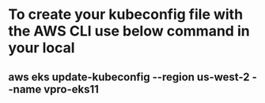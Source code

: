 # To create your kubeconfig file with the AWS CLI use below command in your local

## aws eks update-kubeconfig --region us-west-2 --name vpro-eks11
